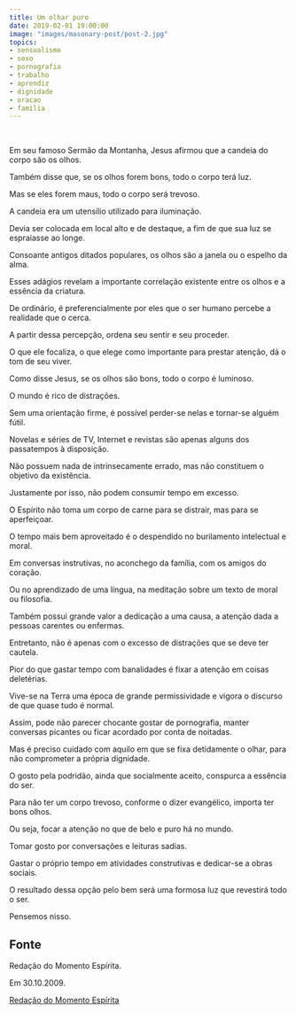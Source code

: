 ```yaml
---
title: Um olhar puro
date: 2019-02-01 19:00:00
image: "images/masonary-post/post-2.jpg"
topics: 
- sensualismo
- sexo
- pornografia
- trabalho
- aprendiz
- dignidade
- oracao
- familia
---
```

 

Em seu famoso Sermão da Montanha, Jesus afirmou que a candeia do corpo são os
olhos.

Também disse que, se os olhos forem bons, todo o corpo terá luz.

Mas se eles forem maus, todo o corpo será trevoso.

A candeia era um utensílio utilizado para iluminação.

Devia ser colocada em local alto e de destaque, a fim de que sua luz se
espraiasse ao longe.

Consoante antigos ditados populares, os olhos são a janela ou o espelho da
alma.

Esses adágios revelam a importante correlação existente entre os olhos e a
essência da criatura.

De ordinário, é preferencialmente por eles que o ser humano percebe a realidade
que o cerca.

A partir dessa percepção, ordena seu sentir e seu proceder.

O que ele focaliza, o que elege como importante para prestar atenção, dá o tom
de seu viver.

Como disse Jesus, se os olhos são bons, todo o corpo é luminoso.

O mundo é rico de distrações.

Sem uma orientação firme, é possível perder-se nelas e tornar-se alguém fútil.

Novelas e séries de TV, Internet e revistas são apenas alguns dos passatempos à
disposição.

Não possuem nada de intrinsecamente errado, mas não constituem o objetivo da
existência.

Justamente por isso, não podem consumir tempo em excesso.

O Espírito não toma um corpo de carne para se distrair, mas para se
aperfeiçoar.

O tempo mais bem aproveitado é o despendido no burilamento intelectual e moral.

Em conversas instrutivas, no aconchego da família, com os amigos do coração.

Ou no aprendizado de uma língua, na meditação sobre um texto de moral ou
filosofia.

Também possui grande valor a dedicação a uma causa, a atenção dada a pessoas
carentes ou enfermas.

Entretanto, não é apenas com o excesso de distrações que se deve ter cautela.

Pior do que gastar tempo com banalidades é fixar a atenção em coisas
deletérias.

Vive-se na Terra uma época de grande permissividade e vigora o discurso de que
quase tudo é normal.

Assim, pode não parecer chocante gostar de pornografia, manter conversas
picantes ou ficar acordado por conta de noitadas.

Mas é preciso cuidado com aquilo em que se fixa detidamente o olhar, para não
comprometer a própria dignidade.

O gosto pela podridão, ainda que socialmente aceito, conspurca a essência do
ser.

Para não ter um corpo trevoso, conforme o dizer evangélico, importa ter bons
olhos.

Ou seja, focar a atenção no que de belo e puro há no mundo.

Tomar gosto por conversações e leituras sadias.

Gastar o próprio tempo em atividades construtivas e dedicar-se a obras sociais.

O resultado dessa opção pelo bem será uma formosa luz que revestirá todo o ser.

Pensemos nisso.

## Fonte
Redação do Momento Espírita.

Em 30.10.2009.


[Redação do Momento Espírita](http://momento.com.br/pt/ler_texto.php?id=2349)
